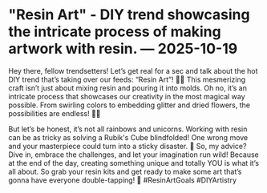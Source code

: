 # "Resin Art" - DIY trend showcasing the intricate process of making artwork with resin. — 2025-10-19

Hey there, fellow trendsetters! Let’s get real for a sec and talk about the hot DIY trend that’s taking over our feeds: “Resin Art”! 🎨💫 This mesmerizing craft isn’t just about mixing resin and pouring it into molds. Oh no, it’s an intricate process that showcases our creativity in the most magical way possible. From swirling colors to embedding glitter and dried flowers, the possibilities are endless! 🌈✨

But let’s be honest, it’s not all rainbows and unicorns. Working with resin can be as tricky as solving a Rubik's Cube blindfolded! One wrong move and your masterpiece could turn into a sticky disaster. 🙈 So, my advice? Dive in, embrace the challenges, and let your imagination run wild! Because at the end of the day, creating something unique and totally YOU is what it’s all about. So grab your resin kits and get ready to make some art that’s gonna have everyone double-tapping! 🌟 #ResinArtGoals #DIYArtistry